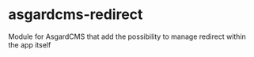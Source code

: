# asgardcms-redirect
Module for AsgardCMS that add the possibility to manage redirect within the app itself
